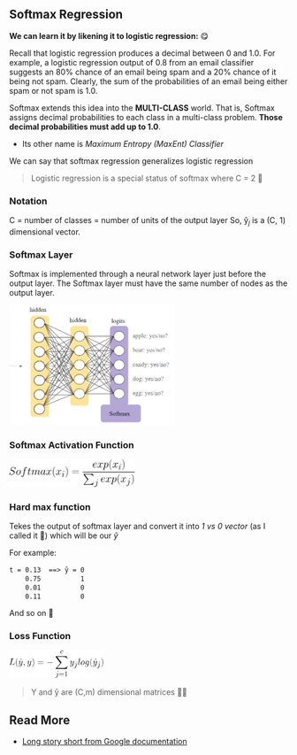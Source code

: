 ## Softmax Regression
**We can learn it by likening it to logistic regression:** 😋

Recall that logistic regression produces a decimal between 0 and 1.0. For example, a logistic regression output of 0.8 from an email classifier suggests an 80% chance of an email being spam and a 20% chance of it being not spam. Clearly, the sum of the probabilities of an email being either spam or not spam is 1.0.

Softmax extends this idea into the **MULTI-CLASS** world. That is, Softmax assigns decimal probabilities to each class in a multi-class problem. **Those decimal probabilities must add up to 1.0**.

* Its other name is _Maximum Entropy (MaxEnt) Classifier_

We can say that softmax regression generalizes logistic regression
> Logistic regression is a special status of softmax where C = 2 🤔

### Notation
C = number of classes = number of units of the output layer
So,  ŷ<sub>_j_</sub>  is a (C, 1) dimensional vector.

### Softmax Layer
Softmax is implemented through a neural network layer just before the output layer. The Softmax layer must have the same number of nodes as the output layer.

<img src="../res/SoftmaxLayer.png" width="300"  />

### Softmax Activation Function

<img src="../res/formulas/Softmax.png" height="50"  />


### Hard max function 
Tekes the output of softmax layer and convert it into _1 vs 0 vector_ (as I called it 🤭) which will be our _ŷ_

For example:
```
t = 0.13  ==> ̂y = 0
    0.75          1
    0.01          0
    0.11          0
```
And so on 🐾

### Loss Function

<img src="../res/formulas/SoftmaxLoss.png" height="50"  />

> Y and  ŷ are (C,m) dimensional matrices 👩‍🔧

## Read More
* [Long story short from Google documentation](https://developers.google.com/machine-learning/crash-course/multi-class-neural-networks/softmax)